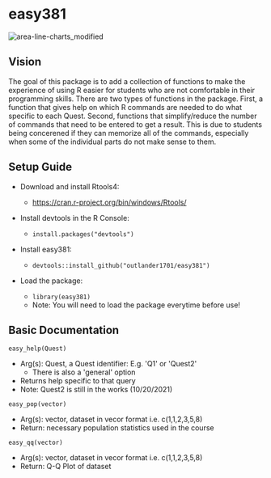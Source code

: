 # easy381

![area-line-charts_modified](https://user-images.githubusercontent.com/92488443/138151527-2a34bf62-ee6f-4655-8ee7-77e45ef27f86.jpg)

## Vision
The goal of this package is to add a collection of functions to make the experience of using R easier for students who are not comfortable in their programming skills. There are two types of functions in the package. First, a function that gives help on which R commands are needed to do what specific to each Quest. Second, functions that simplify/reduce the number of commands that need to be entered to get a result. This is due to students being concerened if they can memorize all of the commands, especially when some of the individual parts do not make sense to them.

## Setup Guide
* Download and install Rtools4:
  * https://cran.r-project.org/bin/windows/Rtools/
  
* Install devtools in the R Console:
  * `install.packages("devtools")`

* Install easy381:
  * `devtools::install_github("outlander1701/easy381")`

* Load the package: 
  * `library(easy381)`
  * Note: You will need to load the package everytime before use!

## Basic Documentation
`easy_help(Quest)`
* Arg(s): Quest, a Quest identifier: E.g. 'Q1' or 'Quest2'
  * There is also a 'general' option 
* Returns help specific to that query
* Note: Quest2 is still in the works (10/20/2021)

`easy_pop(vector)` 
* Arg(s): vector, dataset in vecor format i.e. c(1,1,2,3,5,8)
* Return: necessary population statistics used in the course

`easy_qq(vector)`
* Arg(s): vector, dataset in vecor format i.e. c(1,1,2,3,5,8)
* Return: Q-Q Plot of dataset
